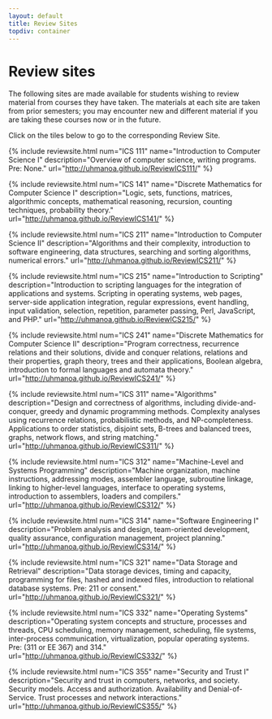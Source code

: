 ```yaml
---
layout: default
title: Review Sites
topdiv: container
---
```


# Review sites

The following sites are made available for students wishing to review material from courses they have taken.  The materials at each site are taken from prior semesters; you may encounter new and different material if you are taking these courses now or in the future.

Click on the tiles below to go to the corresponding Review Site.

<div class="row">

 {% include reviewsite.html num="ICS 111" name="Introduction to Computer Science I" description="Overview of computer science, writing programs. Pre: None." url="http://uhmanoa.github.io/ReviewICS111/" %}

 {% include reviewsite.html num="ICS 141" name="Discrete Mathematics for Computer Science I" description="Logic, sets, functions, matrices, algorithmic concepts, mathematical reasoning, recursion, counting techniques, probability theory." url="http://uhmanoa.github.io/ReviewICS141/" %}

  {% include reviewsite.html num="ICS 211" name="Introduction to Computer Science II" description="Algorithms and their complexity, introduction to software engineering, data structures, searching and sorting algorithms, numerical errors." url="http://uhmanoa.github.io/ReviewICS211/" %}

 {% include reviewsite.html num="ICS 215" name="Introduction to Scripting" description="Introduction to scripting languages for the integration of applications and systems. Scripting in operating systems, web pages, server-side application integration, regular expressions, event handling, input validation, selection, repetition, parameter passing, Perl, JavaScript, and PHP." url="http://uhmanoa.github.io/ReviewICS215/" %}


</div>

<div class="row">

{% include reviewsite.html num="ICS 241" name="Discrete Mathematics for Computer Science II" description="Program correctness, recurrence relations and their solutions, divide and conquer relations, relations and their properties, graph theory, trees and their applications, Boolean algebra, introduction to formal languages and automata theory." url="http://uhmanoa.github.io/ReviewICS241/" %}

{% include reviewsite.html num="ICS 311" name="Algorithms" description="Design and correctness of algorithms, including divide-and-conquer, greedy and dynamic programming methods. Complexity analyses using recurrence relations, probabilistic methods, and NP-completeness. Applications to order statistics, disjoint sets, B-trees and balanced trees, graphs, network flows, and string matching." url="http://uhmanoa.github.io/ReviewICS311/" %}

{% include reviewsite.html num="ICS 312" name="Machine-Level and Systems Programming" description="Machine organization, machine instructions, addressing modes, assembler language, subroutine linkage, linking to higher-level languages, interface to operating systems, introduction to assemblers, loaders and compilers." url="http://uhmanoa.github.io/ReviewICS312/" %}
  
{% include reviewsite.html num="ICS 314" name="Software Engineering I" description="Problem analysis and design, team-oriented development, quality assurance, configuration management, project planning." url="http://uhmanoa.github.io/ReviewICS314/" %}
 
</div>

<div class="row">

{% include reviewsite.html num="ICS 321" name="Data Storage and Retrieval" description="Data storage devices, timing and capacity, programming for files, hashed and indexed files, introduction to relational database systems. Pre: 211 or consent." url="http://uhmanoa.github.io/ReviewICS321/" %}

{% include reviewsite.html num="ICS 332" name="Operating Systems" description="Operating system concepts and structure, processes and threads, CPU scheduling, memory management, scheduling, file systems, inter-process communication, virtualization, popular operating systems. Pre: (311 or EE 367) and 314." url="http://uhmanoa.github.io/ReviewICS332/" %}

{% include reviewsite.html num="ICS 355" name="Security and Trust I" description="Security and trust in computers, networks, and society. Security models. Access and authorization. Availability and Denial-of-Service. Trust processes and network interactions." url="http://uhmanoa.github.io/ReviewICS355/" %}
 
</div>
        
